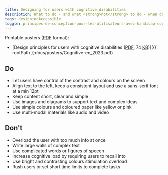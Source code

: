 ```yaml
---
title: Designing for users with cognitive disabilities
description: What to do - and what <strong>not</strong> to do - when designing for users with cognitive disabilities.
tags: designingAccessible
toggle: principes-de-conception-pour-les-utilisateurs-avec-handicap-cognitif
---
```


Printable posters (<abbr title="Portable Document Format">PDF</abbr> format):

- [Design principles for users with cognitive disabilities (<abbr title="Portable Document Format">PDF</abbr>, 74 <abbr title="KiloByte">KB</abbr>)]({{ rootPath }}docs/posters/Cognitive-en_2023.pdf)

<div class="row">
<div class="col-md-6">

## <span class="fas fa-thumbs-up mrgn-rght-md" aria-hidden="true"></span> Do

- Let users have control of the contrast and colours on the screen
- Align text to the left, keep a consistent layout and use a sans-serif font at a min 12pt
- Keep content short, clear and simple
- Use images and diagrams to support text and complex ideas
- Use simple colours and coloured paper like yellow or pink
- Use multi-modal materials like audio and video

</div>
<div class="col-md-6">

## <span class="fas fa-thumbs-up mrgn-rght-md" aria-hidden="true"></span> Don't

- Overload the user with too much info at once
- Write large walls of complex text
- Use complicated words or figures of speech
- Increase cognitive load by requiring users to recall into
- Use bright and contrasting colours stimulation overload
- Rush users or set short time limits to complete tasks

</div>
</div>
